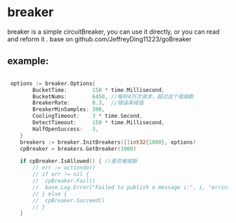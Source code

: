# breaker

breaker is a simple circuitBreaker, you can use it directly, or you can read and reform it .
base on github.com/JeffreyDing11223/goBreaker


## example:
```go

 options := breaker.Options{
		BucketTime:        150 * time.Millisecond,
		BucketNums:        6450, //每秒4万次请求，超过这个值熔断
		BreakerRate:       0.3,  //错误率阀值
		BreakerMinSamples: 300,
		CoolingTimeout:    3 * time.Second,       
		DetectTimeout:     150 * time.Millisecond, 
		HalfOpenSuccess:   3,
	}
	breakers := breaker.InitBreakers([]int32{1000}, options)
	cpBreaker = breakers.GetBreaker(1000)

	if cpBreaker.IsAllowed() { //是否被熔断
		// err := actiondo()
		// if err != nil {
		// 	cpBreaker.Fail()
		// 	base.Log.Error("Failed to publish a message i:", i, "errinfo:", err.Error())
		// } else {
		// 	cpBreaker.Succeed()
		// }
	}
  
```
